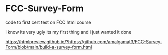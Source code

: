 # FCC-Survey-Form
code to first cert test on FCC html course

i know its very ugly its my first thing and i just wanted it done

https://htmlpreview.github.io/?https://github.com/amalgamat3/FCC-Survey-Form/blob/main/build-a-survey-form.html
